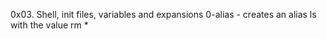 0x03. Shell, init files, variables and expansions
0-alias - creates an alias ls with the value rm *
